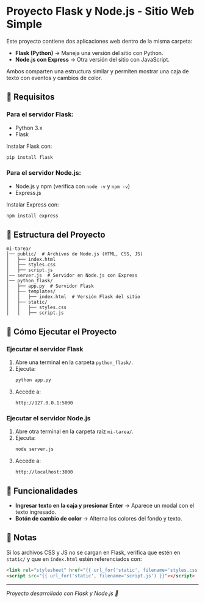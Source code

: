 # Proyecto Flask y Node.js - Sitio Web Simple

Este proyecto contiene dos aplicaciones web dentro de la misma carpeta:
- **Flask (Python)** → Maneja una versión del sitio con Python.
- **Node.js con Express** → Otra versión del sitio con JavaScript.

Ambos comparten una estructura similar y permiten mostrar una caja de texto con eventos y cambios de color.

## 📌 Requisitos

### Para el servidor Flask:
- Python 3.x
- Flask

Instalar Flask con:
```sh
pip install flask
```

### Para el servidor Node.js:
- Node.js y npm (verifica con `node -v` y `npm -v`)
- Express.js

Instalar Express con:
```sh
npm install express
```

## 📂 Estructura del Proyecto
```
mi-tarea/
│── public/  # Archivos de Node.js (HTML, CSS, JS)
│   ├── index.html
│   ├── styles.css
│   ├── script.js
│── server.js  # Servidor en Node.js con Express
│── python_flask/
│   ├── app.py  # Servidor Flask
│   ├── templates/
│   │   ├── index.html  # Versión Flask del sitio
│   ├── static/
│   │   ├── styles.css
│   │   ├── script.js
```

## 🚀 Cómo Ejecutar el Proyecto

### Ejecutar el servidor Flask
1. Abre una terminal en la carpeta `python_flask/`.
2. Ejecuta:
   ```sh
   python app.py
   ```
3. Accede a:
   ```
   http://127.0.0.1:5000
   ```

### Ejecutar el servidor Node.js
1. Abre otra terminal en la carpeta raíz `mi-tarea/`.
2. Ejecuta:
   ```sh
   node server.js
   ```
3. Accede a:
   ```
   http://localhost:3000
   ```

## 🎨 Funcionalidades
- **Ingresar texto en la caja y presionar Enter** → Aparece un modal con el texto ingresado.
- **Botón de cambio de color** → Alterna los colores del fondo y texto.

## 📌 Notas
Si los archivos CSS y JS no se cargan en Flask, verifica que estén en `static/` y que en `index.html` estén referenciados con:
```html
<link rel="stylesheet" href="{{ url_for('static', filename='styles.css') }}">
<script src="{{ url_for('static', filename='script.js') }}"></script>
```

---
_Proyecto desarrollado con Flask y Node.js 🚀_

